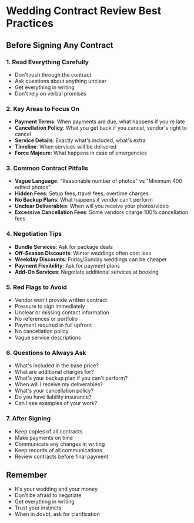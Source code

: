 # Wedding Contract Review Best Practices

## Before Signing Any Contract

### 1. Read Everything Carefully
- Don't rush through the contract
- Ask questions about anything unclear
- Get everything in writing
- Don't rely on verbal promises

### 2. Key Areas to Focus On
- **Payment Terms**: When payments are due, what happens if you're late
- **Cancellation Policy**: What you get back if you cancel, vendor's right to cancel
- **Service Details**: Exactly what's included, what's extra
- **Timeline**: When services will be delivered
- **Force Majeure**: What happens in case of emergencies

### 3. Common Contract Pitfalls
- **Vague Language**: "Reasonable number of photos" vs "Minimum 400 edited photos"
- **Hidden Fees**: Setup fees, travel fees, overtime charges
- **No Backup Plans**: What happens if vendor can't perform
- **Unclear Deliverables**: When will you receive your photos/video
- **Excessive Cancellation Fees**: Some vendors charge 100% cancellation fees

### 4. Negotiation Tips
- **Bundle Services**: Ask for package deals
- **Off-Season Discounts**: Winter weddings often cost less
- **Weekday Discounts**: Friday/Sunday weddings can be cheaper
- **Payment Flexibility**: Ask for payment plans
- **Add-On Services**: Negotiate additional services at booking

### 5. Red Flags to Avoid
- Vendor won't provide written contract
- Pressure to sign immediately
- Unclear or missing contact information
- No references or portfolio
- Payment required in full upfront
- No cancellation policy
- Vague service descriptions

### 6. Questions to Always Ask
- What's included in the base price?
- What are additional charges for?
- What's your backup plan if you can't perform?
- When will I receive my deliverables?
- What's your cancellation policy?
- Do you have liability insurance?
- Can I see examples of your work?

### 7. After Signing
- Keep copies of all contracts
- Make payments on time
- Communicate any changes in writing
- Keep records of all communications
- Review contracts before final payment

## Remember
- It's your wedding and your money
- Don't be afraid to negotiate
- Get everything in writing
- Trust your instincts
- When in doubt, ask for clarification
